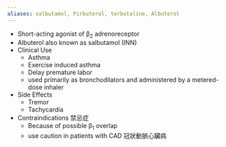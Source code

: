 ```yaml
---
aliases: salbutamol, Pirbuterol, terbutaline, Albuterol
---
```

- Short-acting agonist of β<sub>2</sub> adrenoreceptor
- Albuterol also known as salbutamol (INN)
- Clinical Use
	- Asthma
	- Exercise induced asthma
	- Delay premature labor
	- used primarily as bronchodilators and administered by a metered-dose inhaler
- Side Effects
	- Tremor
	- Tachycardia
- Contraindications 禁忌症
	- Because of possible β<sub>1</sub> overlap
	- use caution in patients with CAD 冠狀動脈心臟病